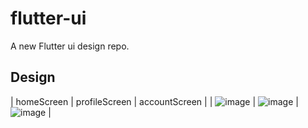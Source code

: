 # flutter-ui

A new Flutter ui design repo.

## Design 
| homeScreen | profileScreen |  accountScreen  |
| ![image](https://raw.githubusercontent.com/TingzhouJia/flutter-medical/master/image/homeScreen.png) | ![image](https://raw.githubusercontent.com/TingzhouJia/flutter-medical/master/image/profile.png) |  ![image](https://raw.githubusercontent.com/TingzhouJia/flutter-medical/master/image/account.png)  |




